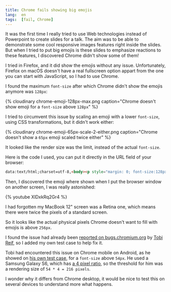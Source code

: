 ```yaml
---
title: Chrome fails showing big emojis
lang:  en
tags:  [fail, Chrome]
---
```


It was the first time I really tried to use Web technologies instead of Powerpoint to create slides for a talk. The aim was to be able to demonstrate some cool responsive images features right inside the slides. But when I tried to put big emojis is these slides to emphasize reactions to these features, I discovered Chrome didn't show some of them!

I tried in Firefox, and it did show the emojis without any issue. Unfortunately, Firefox on macOS doesn't have a real fullscreen option appart from the one you can start with JavaScript, so I had to use Chrome.

I found the maximum `font-size` after which Chrome didn't show the emojis anymore was `128px`:

{% cloudinary chrome-emoji-128px-max.png caption="Chrome doesn't show emoji for a `font-size` above `128px`" %}

I tried to circumvent this issue by scaling an emoji with a lower `font-size`, using CSS transformations, but it didn't work either:

{% cloudinary chrome-emoji-65px-scale-2-either.png caption="Chrome doesn't show a `65px` emoji scaled twice either" %}

It looked like the render size was the limit, instead of the actual `font-size`.

Here is the code I used, you can put it directly in the URL field of your browser:

```html
data:text/html;charset=utf-8,<body><p style="margin: 0; font-size:128px">128px: %F0%9F%98%B1</p><p style="margin: 0;font-size:129px">129px: %F0%9F%98%B1</p><p style="margin: 0;font-size:65px; transform: scale(2); transform-origin: top left">65px * 2: %F0%9F%98%B1</p>
```

Then, I discovered the emoji where shown when I put the browser window on another screen, I was really astonished:

{% youtube XlDxkRq2Gr4 %}

I had forgotten my MacBook 12" screen was a Retina one, which means there were twice the pixels of a standard screen.

So it looks like the actual physical pixels Chrome doesn't want to fill with emojis is above `256px`.

I found the issue had already been [reported on bugs.chromium.org](https://bugs.chromium.org/p/chromium/issues/detail?id=719648#c13) by [Tobi Reif](https://twitter.com/TobiReif), so I added my own test case to help fix it.

Tobi had encountered this issue on Chrome mobile on Android, as he showed on [his own test case](https://tobireif.com/posts/maximum_font_size_for_emoji/), for a `font-size` above `54px`. He used a Samsung Galaxy S6, which has [a 4 pixel ratio](https://mydevice.io/devices/#sortSmartphones), so the threshold for him was a rendering size of `54 * 4 = 216 pixels`.

I wonder why it differs from Chrome desktop, it would be nice to test this on several devices to understand more what happens.
